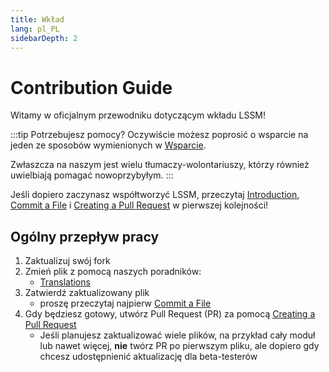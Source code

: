 ```yaml
---
title: Wkład
lang: pl_PL
sidebarDepth: 2
---
```


# Contribution Guide

Witamy w oficjalnym przewodniku dotyczącym wkładu LSSM!

:::tip Potrzebujesz pomocy?
Oczywiście możesz poprosić o wsparcie na jeden ze sposobów wymienionych w [Wsparcie](./support.md).

Zwłaszcza na naszym <discord/> jest wielu tłumaczy-wolontariuszy, którzy również uwielbiają pomagać nowoprzybyłym.
:::

Jeśli dopiero zaczynasz współtworzyć LSSM, przeczytaj [Introduction][introduction], [Commit a File][commit] i [Creating a Pull Request][pr] w pierwszej kolejności!

## Ogólny przepływ pracy

1. Zaktualizuj swój fork
2. Zmień plik z pomocą naszych poradników:
   * [Translations](./contributing/translations.md)
3. Zatwierdź zaktualizowany plik
   * proszę przeczytaj najpierw [Commit a File][commit]
4. Gdy będziesz gotowy, utwórz Pull Request (PR) za pomocą [Creating a Pull Request][pr]
   * Jeśli planujesz zaktualizować wiele plików, na przykład cały moduł lub nawet więcej, **nie** twórz PR po pierwszym pliku, ale dopiero gdy chcesz udostępnienić aktualizację dla beta-testerów

[introduction]: ./contributing/introduction.md
[commit]: ./contributing/committing.md
[pr]: ./contributing/prs.md

<!-- ==START_FOOTER== Do NOT edit anything below this line! Any edits will be removed as content is auto generated! -->
[lssm.status]: https://status.lss-manager.de/
[lssm.discord]: https://discord.gg/RcTNjpB
[lssm.userscript]: https://v4.lss-manager.de/lssm-v4.user.js
[lssm.donations]: https://donate.lss-manager.de/
[docs]: https://docs.lss-manager.de/
[docs.home]: /pl_PL/
[docs.apps]: /pl_PL/apps.md
[docs.appstore]: /pl_PL/appstore.md
[docs.bugs]: /pl_PL/bugs.md
[docs.error_report]: /pl_PL/error_report.md
[docs.faq]: /pl_PL/faq.md
[docs.metadata]: /pl_PL/metadata.md
[docs.other]: /pl_PL/other.md
[docs.settings]: /pl_PL/settings.md
[docs.suggestions]: /pl_PL/suggestions.md
[docs.support]: /pl_PL/support.md
[games.self]: https://operatorratunkowy.pl
[tampermonkey]: https://tampermonkey.net/
[github]: https://github.com/LSS-Manager/LSSM-V.4
[github.issues]: https://github.com/LSS-Manager/LSSM-V.4/issues
[github.issues.open]: https://github.com/LSS-Manager/LSSM-V.4/issues?q=is%3Aissue+is%3Aopen+label%3Abug